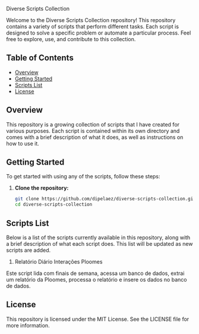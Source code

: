  Diverse Scripts Collection

Welcome to the Diverse Scripts Collection repository! This repository contains a variety of scripts that perform different tasks. Each script is designed to solve a specific problem or automate a particular process. Feel free to explore, use, and contribute to this collection.

## Table of Contents

- [Overview](#overview)
- [Getting Started](#getting-started)
- [Scripts List](#scripts-list)
- [License](#license)

## Overview

This repository is a growing collection of scripts that I have created for various purposes. Each script is contained within its own directory and comes with a brief description of what it does, as well as instructions on how to use it.

## Getting Started

To get started with using any of the scripts, follow these steps:

1. **Clone the repository:**
   ```bash
   git clone https://github.com/dipelaez/diverse-scripts-collection.git
   cd diverse-scripts-collection

## Scripts List
Below is a list of the scripts currently available in this repository, along with a brief description of what each script does. This list will be updated as new scripts are added.


1. Relatório Diário Interações Ploomes
   
Este script lida com finais de semana, acessa um banco de dados, extrai um relatório da Ploomes,
processa o relatório e insere os dados no banco de dados.


## License

This repository is licensed under the MIT License. See the LICENSE file for more information.
